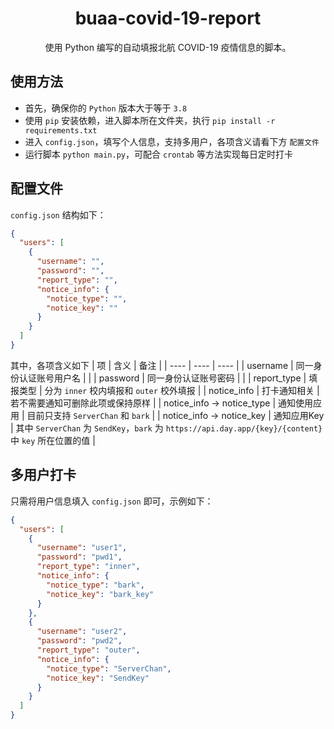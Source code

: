 <h1 align="center" style="border-bottom: none">
  buaa-covid-19-report
</h1>

<p align="center">
  使用 Python 编写的自动填报北航 COVID-19 疫情信息的脚本。
</p>

## 使用方法
- 首先，确保你的 `Python` 版本大于等于 `3.8`
- 使用 `pip` 安装依赖，进入脚本所在文件夹，执行 `pip install -r requirements.txt`
- 进入 `config.json`，填写个人信息，支持多用户，各项含义请看下方 `配置文件`
- 运行脚本 `python main.py`，可配合 `crontab` 等方法实现每日定时打卡

## 配置文件
`config.json` 结构如下：
```json
{
  "users": [
    {
      "username": "",
      "password": "",
      "report_type": "",
      "notice_info": {
        "notice_type": "",
        "notice_key": ""
      }
    }
  ]
}
```
其中，各项含义如下
| 项 | 含义 | 备注 |
| ---- | ---- | ---- |
| username | 同一身份认证账号用户名 |  |
| password | 同一身份认证账号密码 |  |
| report_type | 填报类型 | 分为 `inner` 校内填报和 `outer` 校外填报 |
| notice_info | 打卡通知相关 | 若不需要通知可删除此项或保持原样 |
| notice_info -> notice_type | 通知使用应用 | 目前只支持 `ServerChan` 和 `bark` |
| notice_info -> notice_key | 通知应用Key | 其中 `ServerChan` 为 `SendKey`，`bark` 为 `https://api.day.app/{key}/{content}` 中 `key` 所在位置的值 |

## 多用户打卡
只需将用户信息填入 `config.json` 即可，示例如下：
```json
{
  "users": [
    {
      "username": "user1",
      "password": "pwd1",
      "report_type": "inner",
      "notice_info": {
        "notice_type": "bark",
        "notice_key": "bark_key"
      }
    },
    {
      "username": "user2",
      "password": "pwd2",
      "report_type": "outer",
      "notice_info": {
        "notice_type": "ServerChan",
        "notice_key": "SendKey"
      }
    }
  ]
}
```
